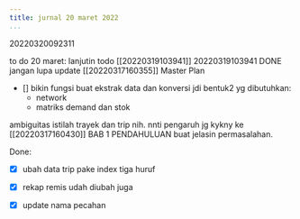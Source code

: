 ```yaml
---
title: jurnal 20 maret 2022
...
```

20220320092311

to do 20 maret:
lanjutin todo [[20220319103941]] 20220319103941 DONE
jangan lupa update [[20220317160355]] Master Plan

- [] bikin fungsi buat ekstrak data dan konversi jdi bentuk2 yg dibutuhkan:
    - network
    - matriks demand dan stok

ambiguitas istilah trayek dan trip nih. nnti pengaruh jg kykny ke [[20220317160430]] BAB 1 PENDAHULUAN buat jelasin permasalahan.

Done:
- [x] ubah data trip pake index tiga huruf
- [x] rekap remis udah diubah juga
- [x] update nama pecahan

